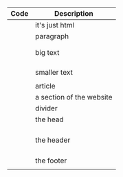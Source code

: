 | Code  | Description |
| ------------- | ------------- |
| <html>  | it's just html  |
| <p>  | paragraph  |
| <h1>  | big text  |
| <h2>  | smaller text  |
| <article>  | article  |
| <section>  | a section of the website  |
| <div>  | divider  |
| <head>  | the head  |
| <header>  | the header  |
| <footer>  | the footer  |
| <title>  | the title  |
| <styles>  | CSS  |
| <body>  | the body  |
| <div>  | divider  |
| <nav>  | the nav bar  |
| <aside>  | to the side  |
| <main>  | the main part  |
| <!DOCTYPE>  | html5  |
| <img src=>  | image  |
